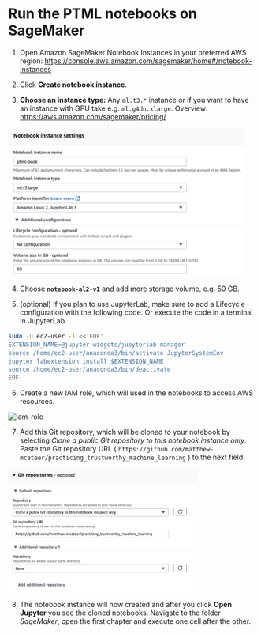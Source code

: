 # Run the PTML notebooks on SageMaker 

1. Open Amazon SageMaker Notebook Instances in your preferred AWS region: https://console.aws.amazon.com/sagemaker/home#/notebook-instances 

2. Click **Create notebook instance**.

3. **Choose an instance type:** Any `ml.t3.*` instance or if you want to have an instance with GPU take e.g. `ml.g4dn.xlarge`. Overview: https://aws.amazon.com/sagemaker/pricing/

<img alt="notebook-config" height=300 src="images/notebook_config.png" id="notebook-config"/>

4. Choose **`notebook-al2-v1`** and add more storage volume, e.g. 50 GB.

5. (optional) If you plan to use JupyterLab, make sure to add a Lifecycle configuration with the following code. Or execute the code in a terminal in JupyterLab.

```bash
sudo -u ec2-user -i <<'EOF'
EXTENSION_NAME=@jupyter-widgets/jupyterlab-manager 
source /home/ec2-user/anaconda3/bin/activate JupyterSystemEnv
jupyter labextension install $EXTENSION_NAME
source /home/ec2-user/anaconda3/bin/deactivate
EOF
```

6. Create a new IAM role, which will used in the notebooks to access AWS resources.

<img alt="iam-role" height=400 src="images/iam_role.png" id="iam-role"/>

7. Add this Git repository, which will be cloned to your notebook by selecting *Clone a public Git repository to this notebook instance only*. Paste the Git repository URL ( `https://github.com/matthew-mcateer/practicing_trustworthy_machine_learning` ) to the next field.

<img alt="git-repo" height=250 src="images/git_repo.png" id="git-repo"/>

8. The notebook instance will now created and after you click **Open Jupyter** you see the cloned notebooks. 
Navigate to the folder *SageMaker*, open the first chapter and execute one cell after the other.
